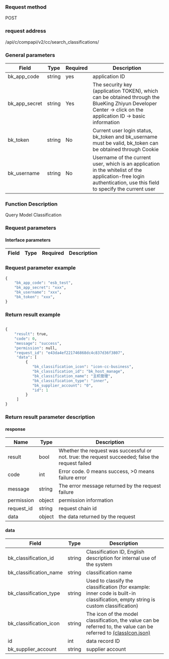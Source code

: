 ### Request method

POST


### request address

/api/c/compapi/v2/cc/search_classifications/


### General parameters

| Field | Type | Required | Description |
|-----------|------------|--------|------------|
| bk_app_code | string | yes | application ID |
| bk_app_secret| string | Yes | The security key (application TOKEN), which can be obtained through the BlueKing Zhiyun Developer Center -> click on the application ID -> basic information |
| bk_token | string | No | Current user login status, bk_token and bk_username must be valid, bk_token can be obtained through Cookie |
| bk_username | string | No | Username of the current user, which is an application in the whitelist of the application-free login authentication, use this field to specify the current user |


### Function Description

Query Model Classification

### Request parameters



#### Interface parameters

| Field | Type | Required | Description |
|----------------------|------------|--------|------------------|

### Request parameter example
``` python
{
    "bk_app_code": "esb_test",
    "bk_app_secret": "xxx",
    "bk_username": "xxx",
    "bk_token": "xxx",
}
```

### Return result example

```python

{
    "result": true,
    "code": 0,
    "message": "success",
    "permission": null,
    "request_id": "e43da4ef221746868dc4c837d36f3807",
     "data": [
         {
            "bk_classification_icon": "icon-cc-business",
            "bk_classification_id": "bk_host_manage",
            "bk_classification_name": "主机管理",
            "bk_classification_type": "inner",
            "bk_supplier_account": "0",
            "id": 1
         }
     ]
}
```

### Return result parameter description
#### response

| Name | Type | Description |
| ------- | ------ | ---------------------------------------- |
| result | bool | Whether the request was successful or not. true: the request succeeded; false the request failed |
| code | int | Error code. 0 means success, >0 means failure error |
| message | string | The error message returned by the request failure |
| permission | object | permission information |
| request_id | string | request chain id |
| data | object | the data returned by the request |

#### data

| Field | Type | Description |
|----------------------|----------|-----------------------------------------------|
| bk_classification_id | string | Classification ID, English description for internal use of the system |
| bk_classification_name | string | classification name |
| bk_classification_type | string | Used to classify the classification (for example: inner code is built-in classification, empty string is custom classification) |
| bk_classification_icon | string | The icon of the model classification, the value can be referred to, the value can be referred to [(classIcon.json)](resource_define/classIcon.json) |
| id | int | data record ID |
| bk_supplier_account| string| supplier account |
